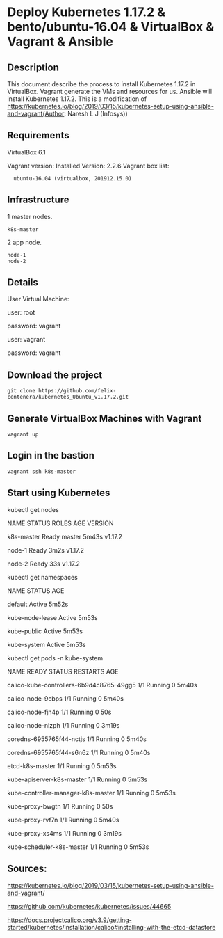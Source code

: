 Deploy Kubernetes 1.17.2 & bento/ubuntu-16.04  & VirtualBox & Vagrant & Ansible
========================================

Description
--------------------------------
This document describe the process to install Kubernetes 1.17.2  in VirtualBox. Vagrant generate the VMs and resources for us. Ansible will install Kubernetes 1.17.2.
This is a modification of https://kubernetes.io/blog/2019/03/15/kubernetes-setup-using-ansible-and-vagrant(Author: Naresh L J (Infosys))


Requirements
--------------------------------
VirtualBox 6.1

Vagrant version: Installed Version: 2.2.6
    Vagrant box list:

      ubuntu-16.04 (virtualbox, 201912.15.0)


Infrastructure
--------------------------------
1 master nodes.

    k8s-master

2 app node.

    node-1
    node-2

Details
--------
User Virtual Machine:

user: root

password: vagrant

user: vagrant

password: vagrant


Download the project
-----------------------------------------
```
git clone https://github.com/felix-centenera/kubernetes_Ubuntu_v1.17.2.git
```
Generate VirtualBox Machines with Vagrant
-----------------------------------------
```
vagrant up
```
Login in the bastion
-----------------------------------------
```
vagrant ssh k8s-master

```


Start using Kubernetes
-----------------------------------------

kubectl get nodes

NAME         STATUS   ROLES    AGE     VERSION

k8s-master   Ready    master   5m43s   v1.17.2

node-1       Ready    <none>   3m2s    v1.17.2

node-2       Ready    <none>   33s     v1.17.2



kubectl get namespaces

NAME              STATUS   AGE

default           Active   5m52s

kube-node-lease   Active   5m53s

kube-public       Active   5m53s

kube-system       Active   5m53s




kubectl get pods -n kube-system

NAME                                       READY   STATUS    RESTARTS   AGE

calico-kube-controllers-6b9d4c8765-49gg5   1/1     Running   0          5m40s

calico-node-9cbps                          1/1     Running   0          5m40s

calico-node-fjn4p                          1/1     Running   0          50s

calico-node-nlzph                          1/1     Running   0          3m19s


coredns-6955765f44-nctjs                   1/1     Running   0          5m40s

coredns-6955765f44-s6n6z                   1/1     Running   0          5m40s

etcd-k8s-master                            1/1     Running   0          5m53s

kube-apiserver-k8s-master                  1/1     Running   0          5m53s

kube-controller-manager-k8s-master         1/1     Running   0          5m53s

kube-proxy-bwgtn                           1/1     Running   0          50s

kube-proxy-rvf7n                           1/1     Running   0          5m40s

kube-proxy-xs4ms                           1/1     Running   0          3m19s

kube-scheduler-k8s-master                  1/1     Running   0          5m53s



Sources:
-----------------------------------------
https://kubernetes.io/blog/2019/03/15/kubernetes-setup-using-ansible-and-vagrant/

https://github.com/kubernetes/kubernetes/issues/44665

https://docs.projectcalico.org/v3.9/getting-started/kubernetes/installation/calico#installing-with-the-etcd-datastore
